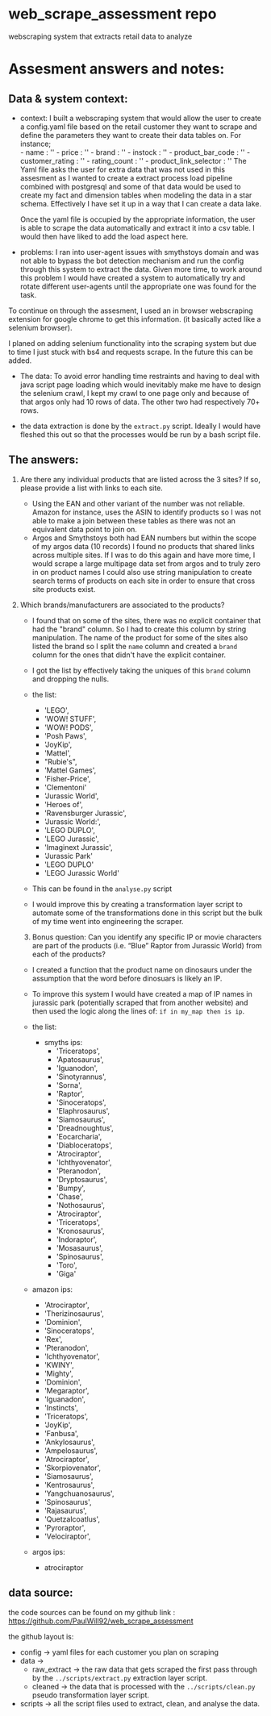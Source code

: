 # web_scrape_assessment repo
 webscraping system that extracts retail data to analyze



# Assesment answers and notes:

## Data & system context:

- context: I built a webscraping system that would allow the user to create a config.yaml file based on the retail customer they want to scrape and define the parameters they want to create their data tables on. For instance;   
                      - name : ''
                      - price : ''
                      - brand : ''
                      - instock : ''
                      - product_bar_code : ''
                      - customer_rating : ''
                      - rating_count : ''
                      - product_link_selector : ''
    The Yaml file asks the user for extra data that was not used in this assesment as I wanted to create a extract process load pipeline combined with postgresql and some of that data would be used to create my fact and dimension tables when modeling the data in a star schema. Effectively I have set it up in a way that I can create a data lake.

    Once the yaml file is occupied by the appropriate information, the user is able to scrape the data automatically and extract it into a csv table. I would then have liked to add the load aspect here.
    
- problems: I ran into user-agent issues with smythstoys domain and was not able to bypass the bot detection mechanism and run the config through this system to extract the data. Given more time, to work around this problem I would have created a system to automatically try and rotate different user-agents until the appropriate one was found for the task.

To continue on through the assesment, I used an in browser webscraping extension for google chrome to get this information. (it basically acted like a selenium browser).

I planed on adding selenium functionality into the scraping system but due to time I just stuck with bs4 and requests scrape. In the future this can be added.

- The data: To avoid error handling time restraints and having to deal with java script page loading which would inevitably make me have to design the selenium crawl, I kept my crawl to one page only and because of that argos only had 10 rows of data. The other two had respectively 70+ rows.

- the data extraction is done by the `extract.py` script. Ideally I would have fleshed this out so that the processes would be run by a bash script file.



## The answers:

1. Are there any individual products that are listed across the 3 sites? If so, please provide a list with links to each site. 
    
    - Using the EAN and other variant of the number was not reliable. Amazon for instance, uses the ASIN to identify products so I was not able to make a join between these tables as there was not an equivalent data point to join on. 
    - Argos and Smythstoys both had EAN numbers but within the scope of my argos data (10 records) I found no products that shared links across multiple sites. If I was to do this again and have more time, I would scrape a large multipage data set from argos and to truly zero in on product names I could also use string manipulation to create search terms of products on each site in order to ensure that cross site products exist.

2. Which brands/manufacturers are associated to the products?

    - I found that on some of the sites, there was no explicit container that had the "brand" column. So I had to create this column by string manipulation. The name of the product for some of the sites also listed the brand so I split the `name` column and created a `brand` column for the ones that didn't have the explicit container.
    - I got the list by effectively taking the uniques of this `brand` column and dropping the nulls.
    - the list:
      - 'LEGO',
      - 'WOW! STUFF',
      - 'WOW! PODS',
      - 'Posh Paws',
      - 'JoyKip',
      - 'Mattel',
      - "Rubie's",
      - 'Mattel Games',
      - 'Fisher-Price',
      - 'Clementoni'
      - 'Jurassic World',
      - 'Heroes of',
      - 'Ravensburger Jurassic',
      - 'Jurassic World:',
      - 'LEGO DUPLO',
      - 'LEGO Jurassic',
      - 'Imaginext Jurassic',
      - 'Jurassic Park'
      - 'LEGO DUPLO'
      - 'LEGO Jurassic World'

    - This can be found in the `analyse.py` script
    - I would improve this by creating a transformation layer script to automate some of the transformations done in this script but the bulk of my time went into engineering the scraper.
  
   3. Bonus question: Can you identify any specific IP or movie characters are part of the products (i.e. “Blue” Raptor from Jurassic World) from each of the products?

    - I created a function that the product name on dinosaurs under the assumption that the word before dinosuars is likely an IP.
    - To improve this system I would have created a map of IP names in jurassic park (potentially scraped that from another website) and then used the logic along the lines of: `if in my_map then is ip`.

    - the list:
      - smyths ips:
        - 'Triceratops',
        - 'Apatosaurus',
        - 'Iguanodon',
        - 'Sinotyrannus',
        - 'Sorna',
        - 'Raptor',
        - 'Sinoceratops',
        - 'Elaphrosaurus',
        - 'Siamosaurus',
        - 'Dreadnoughtus',
        - 'Eocarcharia',
        - 'Diabloceratops',
        - 'Atrociraptor',
        - 'Ichthyovenator',
        - 'Pteranodon',
        - 'Dryptosaurus',
        - 'Bumpy',
        - 'Chase',
        - 'Nothosaurus',
        - 'Atrociraptor',
        - 'Triceratops',
        - 'Kronosaurus',
        - 'Indoraptor',
        - 'Mosasaurus',
        - 'Spinosaurus',
        - 'Toro',
        - 'Giga'
  
   - amazon ips:
       - 'Atrociraptor',
       - 'Therizinosaurus',
       - 'Dominion',
       - 'Sinoceratops',
       - 'Rex',
       - 'Pteranodon',
       - 'Ichthyovenator',
       - 'KWINY',
       - 'Mighty',
       - 'Dominion',
       - 'Megaraptor',
       - 'Iguanadon',
       - 'Instincts',
       - 'Triceratops',
       - 'JoyKip',
       - 'Fanbusa',
       - 'Ankylosaurus',
       - 'Ampelosaurus',
       - 'Atrociraptor',
       - 'Skorpiovenator',
       - 'Siamosaurus',
       - 'Kentrosaurus',
       - 'Yangchuanosaurus',
       - 'Spinosaurus',
       - 'Rajasaurus',
       - 'Quetzalcoatlus',
       - 'Pyroraptor',
       - 'Velociraptor',
  
   - argos ips:
       - atrociraptor



## data source:

the code sources can be found on my github link : https://github.com/PaulWill92/web_scrape_assessment

the github layout is:
* config -> yaml files for each customer you plan on scraping
* data ->
  * raw_extract -> the raw data that gets scraped the first pass through by the `../scripts/extract.py` extraction layer script.
  * cleaned -> the data that is processed with the `../scripts/clean.py` pseudo transformation layer script.
* scripts -> all the script files used to extract, clean, and analyse the data.
